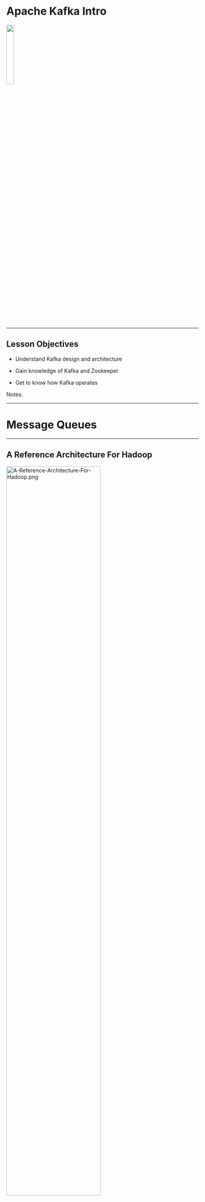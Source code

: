 # Apache Kafka Intro

<img src="../../assets/images/logos/kafka-logo-1.png" style="width:20%;" />


---


## Lesson Objectives


 * Understand Kafka design and architecture
 
 * Gain knowledge of Kafka and Zookeeper

 * Get to know how Kafka operates

Notes: 




---

# Message Queues

---


## A Reference Architecture For Hadoop

<img src="../../assets/images/kafka/A-Reference-Architecture-For-Hadoop.png" alt="A-Reference-Architecture-For-Hadoop.png" style="width:70%;"/>


Notes: 

Image credit: Hortonworks.com


---

## Hadoop


 * Hadoop is designed as a  **single destination silo**

 * Data comes into Hadoop from various sources

 * Analytics is performed within Hadoop cluster

 * Results may be exported to other systems

Notes: 




---

## Outgrowing Hadoop


 * Hadoop cannot do real time processing.  
 Reacting to events in ‘real time’ (milliseconds to seconds)
     - We need another system for that

 * Hadoop is not meant as a ‘data router’
     - Hadoop gets data in ‘batches’
     - Not designed for ‘fast data movement’ (millions events / sec).

<img src="../../assets/images/kafka/Outgrowing-Hadoop-2.png" alt="Outgrowing-Hadoop-2.png" style="max-width:50%;"/>

Notes: 




---

## Requirements For Data Buffer / Router

<img src="../../assets/images/kafka/For-Data-Buffer-Router-3.png" alt="For-Data-Buffer-Router-3.png" style="width:20%;float:right;"/>

 * Efficiently deal with large volume of data
     - Data usually comes in as events 
     - Each event can be small size X  Billions of them
 * Transport data in and out of system
     - Million events came in 
     - Million events went out
 * Support multiple publishers and consumers
     - Same data can be read by multiple consumers
 * Completely ‘de couple’ publishers and consumers
     - Easy to add more pubs / subs
 * Scale seamlessly as a cluster
 * Safeguard data -- can not loose data


Notes: 

Image permissions: CC0 public domain : https://pixabay.com/en/router-switch-wireless-computer-154290/


---

## Messaging / Queuing Systems


 * **MQ (RabbitMQ / ActiveMQ)**
     - JMS (Java Messaging System) based
     - Used as enterprise message bus
     - Guarantee message delivery with acknowledgements
     - Usually not ‘high’ throughput
 * **Amazon Kinesis**
     - Fully managed queue system within Amazon Cloud (AWS)
 * **Kafka**
     - Designed for massive throughput
     - (more in the next section)
     
<img src="../../assets/images/logos/jms-logo-1.png" alt="Outgrowing-Hadoop-2.png" style="max-width:15%;"/>
<img src="../../assets/images/logos/IBM-MQ-logo-1.png" alt="Outgrowing-Hadoop-2.png" style="max-width:10%;"/>
<img src="../../assets/images/logos/rabbit-mq-logo-1.png" alt="Outgrowing-Hadoop-2.png" style="max-width:15%;"/>
<img src="../../assets/images/logos/aws-kinesis-logo-1.png" alt="Outgrowing-Hadoop-2.png" style="max-width:15%;"/>





Notes: 




---

# Kafka Intro

---


## Apache Kafka


 * Kafka is a Publisher / Subscriber (Pub-Sub) messaging system

 * Distributed 
     - Scales seamlessly

 * High throughput
     - Capable of handling billions of messages per day

 * Replicated 
     - Safeguards data in case of machine failures

 * Created @ LinkedIn in 2010
    - Now Apache Project (Open Source)

Notes: 




---

## Kafka Timeline

| year       | version | description                                                                                                          |
|------------|---------|----------------------------------------------------------------------------------------------------------------------|
| 2011 |         | Open sourced                                                                                                         |
| 2012 Oct    |         | Apache incubator                                                                                                     |
| 2015  | 0.9     | - Security (Kerberos, encryption),</br>- Kafka connect: connect other systems to Kafka,</br>- Quotas (multi tenancy) |
| 2016       | 0.10    | - Producers for Unit testing                                                                                         |
| 2017       | 0.11    | - Exactly once delivery                                                                                              |
| 2017 Oct   | 1.0     |                                                                                                                      |
| 2018 Jul   | 2.0     |&nbsp;|                                                                                                                      |

Notes: 




---

## Kafka Use Cases / Powered By


 * LinkedIn
     - 200 billion messages / day
     - 400 nodes, Multiple data centers (mirroring)
     - Used for: website interactions / sending emails / metrics
 * Netflix
     - 80 billion events / day
     - 1.5 million events / sec @ peak hours
 * Spotify
     - Event delivery system
     - User interactions (add to play list ..etc)
 * Find more use cases at: [BigDataUseCases.info](https://bigdatausecases.info)
 
<img src="../../assets/images/logos/linkedin-logo-1.png" alt="Outgrowing-Hadoop-2.png" style="max-width:25%;"/> &nbsp; &nbsp;
<img src="../../assets/images/logos/netflix-logo-1.png" alt="Outgrowing-Hadoop-2.png" style="max-width:20%;"/> &nbsp; &nbsp;
<img src="../../assets/images/logos/spotify-logo-1.png" alt="Outgrowing-Hadoop-2.png" style="max-width:20%;"/>


Notes: 

- https://cwiki.apache.org/confluence/display/KAFKA/Powered+By 
- http://techblog.netflix.com/2013/12/announcing-suro-backbone-of-netflixs.html
- https://labs.spotify.com/2016/02/25/spotifys-event-delivery-the-road-to-the-cloud-part-i/
- https://labs.spotify.com/2016/03/03/spotifys-event-delivery-the-road-to-the-cloud-part-ii/



---

## Kafka Benchmarks

| Benchmark          	| Hardware                                                                                                 	| Performance                                                                                                           	|
|--------------------	|----------------------------------------------------------------------------------------------------------	|-----------------------------------------------------------------------------------------------------------------------	|
| By Linkedin @ 2014 	| 3 machines,</br>- Xeon 2.5 G , 6 cores,</br>- Six 7200 RPM SATA drives,</br>- 32 G RAM,</br>- 1G ethernet 	| Multiple test setups.,</br>One throughput,</br>- 80 MB / sec,</br>- 2 million messages / sec (each message 100 bytes) 	|

 * The machines are medium scale

 * Notice more than one disk per machine

Notes: 

https://engineering.linkedin.com/kafka/benchmarking-apache-kafka-2-million-writes-second-three-cheap-machines


---

## Why Is Kafka Very Fast?


 * Write: Disk writes are buffered in page cache

 * Read: The data from page cache can be transferred to network interface very efficiently
     - 99% of the time data is read from page cache, no disk access at all.(source: Loggly)

<img src="../../assets/images/kafka/Kafka-is-Very-Fast.png" alt="Kafka-is-Very-Fast.png" style="max-width:50%;"/>

Notes: 




---

## Kafka vs. Other Message Queues


### Message deletion

 *  **Other Message Queues**: 
     - In Most systems, after a message is 'read' it can be deleted

 *  **Kafka:** 
     - Messages are NOT deleted after they are consumed.
     - There is not even a client API to delete a message.
     - Messages are expired by Kafka automatically after a certain time (7 days default)
     - Deletion is possible if compaction is enabled (more on this later).

 *  **Reason**: Many applications can subscribe to a topic.  A client deleting a message can deprive other clients of their input

Notes: 




---

## Kafka vs. Other Message Queues


### Message read order

 *  **Other Message Queues**: 
     - Usually messages are read in order
     - FF & Rewind are not performant operations

 *  **Kafka:** 
     - Messages can be read in any order
     - Fast-forward & Rewind are very fast operations

 *  **Reason**: Clients can choose to skip messages if need to be

Notes: 




---

## Kafka vs. Other Message Queues

### Message processing guarantee

 *  **Other Message Queues**: 
     - Hard to guarantee one message will only be processed by one client

 *  **Kafka:** 
     - Guarantees messages are sent to one consumer
     - No duplicate message processing
     - (more on this in 'offset management' section)

Notes: 




---

## Kafka vs. Other Message Queues


### Concurrency With Multiple Applications

 *  **Other Message Queues**: 

     - Usually one / small number of clients can access simultaneously

 *  **Kafka:** 

     - Large number of clients can read / write to Kafka at high speed

     - No locking / blocking

Notes: 




---

## How is Kafka Different From Other Message Queues?

| Feature                                                                         	| Kafka                                                          	| Other Queue Systems                           	|
|---------------------------------------------------------------------------------	|----------------------------------------------------------------	|-----------------------------------------------	|
| **Deleting messages**                                                           	| Clients can not delete.,</br>Kafka auto-expires </br>messages  	| Clients can delete                            	|
| **Message processing order**                                                    	| Can read in or out-of order                                    	| Usually read in order                         	|
| **Message processing guarantee**                                                	| Kafka guarantee no </br>duplicate processing of a </br>message 	| Usually no                                    	|
| **Concurrent read / write**                                                     	| Supported.,</br>High throughput                                	| Low throughput due to </br>locking & blocking 	|
| **Message priorities**                                                          	| None                                                           	| Yes                                           	|
| **Message ACKs,(Client notify </br>producer that a </br>message is processed)** 	| No                                                             	| May be                                        	|
Notes: 




---

## ZooKeeper

[ZooKeeper](zookeeper-primer.md)



---

## Kafka And Zookeeper

<img src="../../assets/images/kafka/Kafka-And-Zookeeper.png" alt="Kafka-And-Zooeeper.png" style="max-width:40%;float:right; "/>

 * Kafka uses ZK

 * Starting from v0.8 Kafka requires ZK

 * Kafka brokers

     - Cluster membership

     - Topic configuration (partitions, replicas ..etc)

     - Consumer assignments

 * Clients don't have ZK dependency</br>starting from v0.9 (discussed later)



Notes: 

Thanks to: https://www.quora.com/What-is-the-actual-role-of-ZooKeeper-in-Kafka


---

## Lab Prep 

#### Instructions for Instructor

<img src="../../assets/images/icons/individual-labs.png" style="max-width:30%;float:right;"/>

 
 * Distribute  **kafka-labs.zip**  to students

 * Distribute cloud VM details and assign each student a VM

 * Walk students through logging in via
     - SSH
     - UI
        * Web based desktop (port 80)
        * Native VNC client


Notes: 




---

## Lab : Installing Kafka

<img src="../../assets/images/icons/individual-labs.png" style="max-width:30%;float:right;"/>


 *  **Overview**:   
 Install Kafka on provided virtual machines

 *  **Builds on previous labs**:   
 None

 *  **Approximate Time**:   
 30 – 40 mins

 *  **Instructions**:   
 lab-1: labs/1-installing-kafka.md

 *  **To Instructor**:   
 Please walk through this lab first on screen


Notes: 




---

# Kafka Architecture

---


## Kafka Architecture


 * Kafka is designed as a  **Pub-Sub messaging system** 

 *  **Producers**  publish messages

 *  **Consumers**  consume messages

<img src="../../assets/images/kafka/Kafka-Architecture.png" alt="Kafka-Architecture.png" style="max-width:80%;"/>

Notes: 




---

## Kafka Architecture


 * Kafka is designed to run on many nodes as a cluster

 * Kafka machines are called ‘brokers’

 * Kafka automatically backs up data on at least another machine (broker)

<img src="../../assets/images/kafka/Kafka-Architecture-02.png" alt="Kafka-Architecture-02.png" style="width:30%;"/>


Notes: 




---

## Kafka Terminology


 * Roles
     -  **Producers**: write data to Kafka
     -  **Consumers**: read data from Kafka
     -  **Brokers**: Kafka nodes
     -  **Zookeeper**: Keep track of brokers

 * Data
     -  **Message:**  ‘basic unit’ of data in Kafka
     -  **Topics**: Messages are organized as topics
     -  **Partitions**: Topics are split into partitions
     -  **Commit Log**: How data is organized

 * Advanced
     - **Consumer Group**: a set of consumers for scaling 
     - **Offset**: message’s position within a partition

Notes: 




---

## A Kafka Use Case: 'My Connect'


 * Features
     - User's can connect with each other
     - Users can send messages to each other
     - Analyze user's usage pattern to customize home page
     - System metrics and diagnostics

 * Design
     - We will use a message queue instead of database
     - We are going to send messages for each event
        * Each user email is sent as a message
        * System metrics are sent as events 

Notes: 




---

## 'My Connect' Design


<img src="../../assets/images/kafka/My-Connect-Design.png" alt="My-Connect-Design.png" style="width:70%;"/>

Notes: 




---

## Kafka Concepts


 * In Kafka a basic unit of data is a  **'message'**
     - Message can be email / connection request / alert event

 * Messages are stored in  **'topics**'
     - Topics are like 'queues'
     - Sample topics could be: `emails` / `alerts`

<img src="../../assets/images/kafka/Kafka-Concepts.png" alt="Kafka-Concepts.png" style="max-width:80%;"/>

Notes: 




---

## Topics


 * Analogous to a 'queue' in a queuing system

 * Logical / virtual entity

 * We can set expiration-times & replication settings per topic

 * Topics are broken into smaller units called partitions 
     - One to many ( 1 -> M)
     - Think HDFS file -> blocks

<img src="../../assets/images/kafka/Topics.png" alt="Topics.png" style="max-width:80%;"/>

Notes: 




---

## Partitions 


 * Partition is a physical entity

 * This is where data lives

 * One partition resides on ONE machine ( 1 to 1)

 * One machine will host many partitions ( N <-> M)

     - Possibly from many topics

<img src="../../assets/images/kafka/Partitions.png" alt="Partitions.png" style="width:50%;"/>

Notes: 




---

## Partitions / Replicas


 * One partition is stored in one machine (broker)
 * Partitions are replicated to prevent data loss, in case a machine crashes
 * Default setup is 2 copies (one primary, one replica)
     - One broker is the ‘ **owner** ’ for a partition
 * Replicas are purely there to prevent data loss
 * Replicas are never written to,  nor read from
     - So increasing number of replicas does not increase throughput

<img src="../../assets/images/kafka/Partitions-Replicas.png" alt="Partitions-Replicas.png" style="max-width:50%;"/>

Notes: 




---

## Kafka Architecture Topics + Partitions + Replicas


<img src="../../assets/images/kafka/Kafka-Architecture-Topics-Partitions-Replicas.png" alt="Kafka-Architecture-Topics-Partitions-Replicas.png" style="max-width:40%;"/>

Notes: 




---

## Commit Log
<img src="../../assets/images/kafka/Commit-Log.png" alt="Commit-Log.png" style="width:27%;float:right; "/>


 * In Kafka, data is stored in  **commit logs** 
 * Commit Log is  **simple file on disk** that stores message bytes
 * Messages are always  **appended**  (to the end) of commit log
     - Commit log can not be modified in the middle ( **immutable** )
 * Commit log maintains order of messages
     - So clients can read messages in order
 * Provides high concurrency & high throughput
     - No locking 
 * Each Partition has it's own commit log


<img src="../../assets/images/kafka/Commit-Log-02.png" alt="Commit-Log-02.png" style="max-width:50%; "/>

Notes: 




---

## Kafka Message

<img src="../../assets/images/kafka/kafka-message-format.jpg" alt="Commit-Log-02.png" style="width:45%;float:right; "/>

 * In Kafka basic ‘data unit’ is a message
 
 * Kafka treats messages as ‘bunch of bytes’
     - Doesn’t really care what the message payload is
     
 * Optionally messages can have metadata, like keys
    - Keys are bytes too
    - Keys are used to determine which partition to write to
        - Think 'hashing', Same key always go to same partition (more on this later)
        
 * Messages can have optional schema
     - Uses AVRO to specify schema
     - This is for the benefit of clients, Kafka doesn't care about schema
     


Notes: 




---

## Putting It All Together: Topics / Partitions / Messages


 * Messages are written  **in order** on each partition

 * Partitions are  **ordered and immutable** 

 *  **No order** maintained across partitions

 * Producers write at the end of partition (append)
     - Sequential writes -> higher throughput

<img src="../../assets/images/kafka/Putting-It-All-Together-Topics.png" alt="Putting-It-All-Together-Topics.png" style="max-width:50%;"/>

Notes: 




---

## Brokers


<img src="../../assets/images/kafka/Kafka-Architecture-02.png"  style="max-width:40%;float:right;"/>


 * A Kafka broker is a Java process that runs on a  node (machine / host)
     - Runs as a daemon (background process)
 * One broker daemon per node
 * Brokers are designed to run as cluster
 * One broker is designated as controller
     - Selected automatically from all brokers
 * Controller
     - `administrator` of cluster
     - Monitors other brokers and handles failures
     - Assigns partition ownership
 * Performance
     - Usually bare metal preferred for performance  as opposed to virtualized machines
     - A single broker can handle thousands of partitions and millions of messages


---

## Broker Services
 
 * **Services to Producer**
     - Accepts messages from Producers
     - Assigns a unique offsets (incrementing) to messages
     - Commits the messages to commitlog

 * **Services to Consumer**
     - Serve message requests
     - Assign partitions to consumers in consumer groups


Notes: 




---

## Kafka: Physical and Logical


<img src="../../assets/images/kafka/Physical-and-Logical.png" alt="Physical-and-Logical.png" style="width:70%;"/>

Notes: 



---

## Brokers / Leaders / Partitions / Replications


<img src="../../assets/images/kafka/Brokers-Leaders-Partitions-Replications.png" alt="Brokers-Leaders-Partitions-Replications.png" style="width:70%;"/>

Notes: 




---

## Brokers / Leaders / Partitions / Replications


 * Each partition has ONE broker as ‘leader’ (primary / owner) 

 * One broker can be a leader for many partitions

     - One to many relationship

 * Producers write messages to partition leader

 * Data is then replicated into another broker by Kafka

 * Consumers also read from partition leader

Notes: 




---

## Producers / Consumers / Topics / Partitions


<img src="../../assets/images/kafka/Producers-Consumers-Topics-Partitions.png" alt="Producers-Consumers-Topics-Partitions.png" style="max-width:60%;"/>

Notes: 




---

# Kafka Utilities

---


## Kafka Bundle

<img src="../../assets/images/kafka/3rd-party/Bundle-2.png" alt="Bundle-2.png" style="width:25%;float:right;"/>

 *  **Bin**: has executables and utilities

 *  **Config**: config files

 *  **Libs**: jar files

 *  **Logs**: kafka logs


Notes: 




---

## Kafka Command Utilities in BIN 


 * Starting Kafka brokers

     - **bin/kafka-server-start**

     - **bin/kafka-server-stop**

 * Managing topics

     - **bin/kafka-topics**: Lists / create / delete topics

 * Sending Messages

     - **bin/kafka-console-producer.sh**

 * Consuming messages

     - **bin/kafka-console-consumer.sh**

Notes: 




---

## Creating Topics


```bash
$   bin/kafka-topics.sh  --zookeeper localhost:2181  --list
# ... empty ...

## create a topic with one replica and two partitions
$  bin/kafka-topics.sh  --zookeeper localhost:2181  --create
--topic test --replication-factor 1  --partitions 2


$  bin/kafka-topics.sh --zookeeper localhost:2181 --describe --topic test

# Topic:test	PartitionCount:2	ReplicationFactor:1	Configs:	Topic:
# test	Partition: 0	Leader: 0	Replicas: 0	Isr: 0	Topic: test	Partition:
# 1	Leader: 0	Replicas: 0	Isr: 0

```

Notes: 




---

## Using Producer / Consumer Utils


 *  **bin/**  **kafka**  **-console-producer** : utility for producing messages

 *  **bin/**  **kafka**  **-console-consumer** : utility for reading messages

<img src="../../assets/images/kafka/Using-Producer-01.png" alt="Using-Producer-03.png" style="width:70%;"/>


Notes: 




---

## Lab: Using Kafka Utilities

<img src="../../assets/images/icons/individual-labs.png" alt="Buildin-a-afair-marketplace.png" style="width:30%;float:right;"/>


 *  **Overview**: 
 Use Kafka CLI tools 

 *  **Builds on previous labs**:   
 1-install Kafka

 *  **Approximate Time**:   
 30 – 40 mins

 *  **Instructions**:   
 lab-2: labs/2-kafka-utils.md

 *  **To Instructor**: 


Notes: 




---

# Producing / Consuming Messages

---


## Producing Messages

<img src="../../assets/images/kafka/Kafka-Architecture-02.png"  style="max-width:30%;float:right;"/>


 * Producers create new messages
 * Producers typically don’t care which partition to write to
 * They will balance writing across multiple partitions.-> Provides scale & load balancing
 * Each message has a  **unique offset within a partition** 
     - Increasing number (Long)
     - Added by Kafka automatically when a message is written
 * Producers ‘ **append** ’ messages to the end of partition
 * If messages have a ‘ **key** ’ 
     - A particular key is guaranteed to be written to the same partition
     - Done using hashing of key
     - Guarantees message order within a key

Notes: 




---

## Writing To Partitions


 * Kafka randomly distributes data across partitions

<img src="../../assets/images/kafka/Writing-To-Partitions.png" alt="Writing-To-Partitions.png" style="width:70%;"/>

Notes: 




---

## Writing With Keys


 * Kafka will 'hash' same key to same partition

 * So all data for one key is maintained in order (as they are in ONE partition)

<img src="../../assets/images/kafka/Writing-With-Keys.png" alt="Writing-With-Keys.png" style="width:70%;"/>

Notes: 




---

## Class Discussion – Partition Data Skew

<img src="../../assets/images/icons/quiz-icon.png"  style="width:30%;float:right;"/>


 * We are capturing network access logs in Kafka.

     - destination: google.com / yahoo.com  / facebook.com

     - User ID: 

     - From IP Address: 

     - Timestamp

 * Discuss the implication of choosing **key = destination** 

 * Hint: Which domains do you think get a lot of traffic?

Notes: 



---

## Batching of Messages


 * If each individual message is written to Kafka, this will increase network round trips.
     - Increased latency

 * Messages are written as batches 
     - Reduces round trip
     - Increases throughput
     - Batches can be compressed (reduces network payload)

 * Large batches
     - Increase throughput
     - But it will take longer for individual messages to propagate

Notes: 




---

## Consuming Messages


 * Consumers read messages off partitions

 * Consumers can subscribe one or more topics

 * They read messages in order (within a partition)

 * Resume from the  **offset**  of last message read

 * This offset is stored in Kafka ( **__offsets**  topic)

 * Consumers can resume after a crash by starting from the last seen offset

<img src="../../assets/images/kafka/Commit-Log-02.png" alt="Commit-Log-02.png" style="max-width:70%;"/>

Notes: 




---

## Consumer Group


 * Consumers belong to a  **consumer group** 

 * A consumer group is  **collection of consumers** that consume a particular topic

 * Group makes sure each partition is only processed by one consumer  (no duplicate processing)

 * One partition is only read by one consumer

 * One consumer can read one or more partitions (one to many relationship)

 * Partition to consumer is mapping is called  **ownership** 

Notes: 




---

## Consumer Group


<img src="../../assets/images/kafka/Consumer-Group.png" alt="Consumer-Group.png" style="max-width:70%;"/>

Notes: 




---

## Partition Assignment for Consumer Group


 * Old Consumer depended on ZK for group management

 * New Consumers use the built-in group coordination protocol built into Kafka itself

     - Removes ZK dependency for clients

     - Faster allocation times

 * For each group, one broker is selected as  **group coordinator** 

 * Group coordinator handles partition assignment

     - when new consumers arrive, 

     - When old consumers leave

Notes: 




---

## Putting It All Together


 * Consumers can read at a different pace than producers
     - If consumers fall behind in processing, messages are safely stored in Kafka
 * Consumers can scale with partitions using ownerships
     - 1-consumer-to-1 partition  or1 consumer-to-many-partitions
 * If a consumer fails, partition ownership is assigned to other consumers ( **rebalancing** )

<img src="../../assets/images/kafka/Putting-It-All-Together.png" alt="Putting-It-All-Together.png" style="max-width:60%;"/>

Notes: 




---

## Partition Rebalance


 * When a new consumer joins a consumer group, partitions are re-assigned.

<img src="../../assets/images/kafka/Partition-Rebalance.png" alt="Partition-Rebalance.png" style="width:70%;"/>

Notes: 




---

## Partition Rebalance Triggers


 * New consumers joining a consumer group
     - Sending a heartbeat to Group Coordinator (Kafka broker)

 * Consumers leaving a consumer group
     - a consumer crashes
     - Doesn't send heartbeat in time
     - Adjust  **max.poll.interval.ms**  **** and ****  **session.timeout.ms**  **** to set the timeout

 * Topic is modified by adding more partitions

 * During rebalance period (usually few seconds) all consumers in a consumer group don't have access to data
     - 'Holding pattern'

Notes: 




---

## Multiple Consumer Groups


 * Multiple consumer groups can read data  **independently** , without interfering with each other

 * Remember, reading a message doesn't delete it Kafka

     - Different semantics than other Q systems

<img src="../../assets/images/kafka/Multiple-Consumer-Groups.png" alt="Multiple-Consumer-Groups.png" style="max-width:70%;"/>

Notes: 




---

## Consumer Behavior


 * One consumer reads all partitions

<img src="../../assets/images/kafka/Consumer-Behavior.png" alt="Consumer-Behavior.png" style="width:70%;"/>

Notes: 




---

## Consumer Behavior


 * Consumers share partitions

<img src="../../assets/images/kafka/Consumer-Behavior-02.png" alt="Consumer-Behavior-02.png" style="width:70%;"/>

Notes: 




---

## Consumer Behavior


 * 1-1 mapping for partitions and consumers

     - Maximum scalability

<img src="../../assets/images/kafka/Consumer-Behavior-03.png" alt="Consumer-Behavior-03.png" style="width:70%;"/>

Notes: 




---

## Consumer Behavior


 * Too many consumers.  Some are idle

     - Not a good use of resources

 *  **Quiz: How can we fix this scenario?** 

<img src="../../assets/images/kafka/Consumer-Behavior-04.png" alt="Consumer-Behavior-04.png" style="max-width:40%;"/>

Notes: 




---

## Message Retention

 *  **Period based** 
    - Retention period is configured per topic
    - Default is  **7 days** 
    - Examples:
       - Topic "emails": store for 7 days
       - Topic "metrics": store for 2 hours
       - Topic "alerts": store 1 day

 *  **Size based** 
    - Retention can be size-limited per topic
    - Once the limit is reached, Kafka will expire and purge messages automatically
    - Example:
       - Topic "temp_sensor": size limit 10 GB

Notes: 




---

# Log Compaction

---


## Log Compaction

<img src="../../assets/images/kafka/Log-Compaction-02.png" alt="Log-Compaction-02.png" style="width:50%;float:right;"/>

 * Retains latest value of every key in the log.

 * Used in scenarios where only latest value is needed

 * For example, the changes to a database table

 *  See the diagram on right   
 original data (before compaction) on top, after compaction at the bottom


 

Notes: 

Key 1 @ 00:19 and key 6 @ 01:17 are retended.


---

## Log Compaction Illustrated


 * Offsets don't change after compaction (Offsets uniquely identify messages)

<img src="../../assets/images/kafka/Log-Compaction-Illustrated.png" alt="Log-Compaction-Illustrated.png" style="width:70%;"/>

Notes: 



Image source : https://kafka.apache.org/documentation/


---

## Log Compaction


 * Head of log is same as traditional log model
 * Consumers can read all messages from log head
 * Tail is compacted
 * Kafka keeps track of head and tail
 * Compacted offsets are valid and next highest offset value is read
     - Eg: 3 , 4 and 5 are equivalent (3 and 4 are missing because of compaction)

<img src="../../assets/images/kafka/Log-Compaction.png" alt="Log-Compaction.png" style="max-width:80%;"/>

Notes: 




---

## Log Compaction Basics


 * The compaction is done in the background by Log Cleaner.

 * Log Cleaner uses a pool of background threads 

     - that recopy log segment files, 

     - removing records whose key appears in the head of the log

 *  **log .cleaner.min.compaction.lag.ms**: The minimum time a message will remain uncompacted in the log. Only applicable for logs that are being compacted.

Notes: 



---

## Delete in compaction

<img src="../../assets/images/kafka/Delete-in-compaction.png" alt="Delete-in-compaction.png" style="width:50%;float:right;"/>

 * A delete marker deletes prior messages with the same key.

 * It is a message with a key and null value payload.

 * It is no longer retained after delete retention point.

 * Will be deleted after delete retention point. 



Notes: 



---

## Multi Data Center Deployment


 * Kafka is very network intensive

     - Lots of traffic between nodes / brokers

 * So we don't want to 'split' a Kafka cluster across multiple data centers:

     - Not enough bandwidth for a single cluster.

<img src="../../assets/images/kafka/Multi-Data-Center-Deployment.png" alt="Multi-Data-Center-Deployment.png" style="width:70%;"/>

Notes: 




---

## Multi Data Center Deployment


 * Multi data center deployments are useful for
     - Disaster recovery
     - Isolating data according to local laws.E.g. European Union has stricter privacy rules.  So data collected there has to be hosted in a data center in EU.
 * Kafka has a utility called ‘mirror maker’
 * It acts as both consumer and producer
     - It consumes data from one cluster
     - Turns around and ‘produces’ data into another cluster

<img src="../../assets/images/kafka/Multi-Data-Center-Deployment-01.png" alt="Multi-Data-Center-Deployment-01.png" style="max-width:50%;"/>

Notes: 




---

## 'My Connect' Design


<img src="../../assets/images/kafka/My-Connect-Design-02.png" alt="My-Connect-Design-02.png" style="width:70%;"/>

Notes: 




---

## Review Questions


<img src="../../assets/images/icons/quiz-icon.png"  style="width:30%;float:right;"/>


 * How is Kafka different from 
     - Hadoop
     - Database

 * Having more replicas will increase cluster throughput  
 True / False

 * Having more partitions will increase cluster throughput  
 True / False

Notes: 

